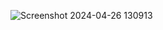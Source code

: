 ![Screenshot 2024-04-26 130913](https://github.com/Riyatomar14/Event_tickets_Dapp/assets/143107173/b699dae0-2294-458d-ac04-e4ab6f38a172)

